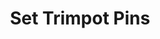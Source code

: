 ---
tag: m0908
codes:
- M908
title: Set Trimpot Pins
long: Set the digital trimpot current directly by address/channel/pin index. `DAC_STEPPER_CURRENT`
  pertains to the MCP4728.
notes: Requires `DAC_STEPPER_CURRENT` or `DIGIPOTSS_PIN`.
parameters:
- tag: P
  optional: false
  description: Pin (i.e., Address, Channel)
  values:
  - tag: address
    type: int
- tag: S
  optional: false
  description: Current value
  values:
  - tag: current
    type: int
example: 
examples: 
---